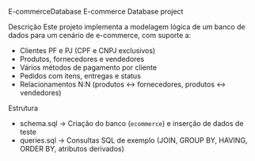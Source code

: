 E-commerceDatabase
E-commerce Database project

Descrição
Este projeto implementa a modelagem lógica de um banco de dados para um cenário de e-commerce, com suporte a:
- Clientes PF e PJ (CPF e CNPJ exclusivos)
- Produtos, fornecedores e vendedores
- Vários métodos de pagamento por cliente
- Pedidos com itens, entregas e status
- Relacionamentos N:N (produtos ↔ fornecedores, produtos ↔ vendedores)

Estrutura
- schema.sql → Criação do banco (`ecommerce`) e inserção de dados de teste
- queries.sql → Consultas SQL de exemplo (JOIN, GROUP BY, HAVING, ORDER BY, atributos derivados)


